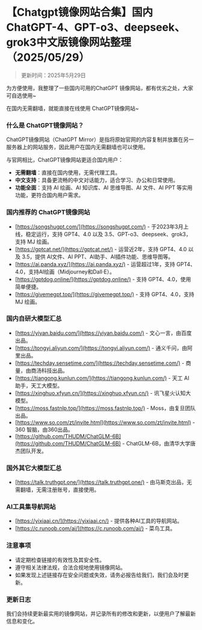 # 【Chatgpt镜像网站合集】国内 ChatGPT-4、GPT-o3、deepseek、grok3中文版镜像网站整理（2025/05/29）

> 更新时间：2025年5月29日

为方便使用，我整理了一些国内可用的ChatGPT 镜像网站，都有优劣之处，大家可自选使用~

在国内无需翻墙，就能直接在线使用 ChatGPT镜像网站~

### 什么是 ChatGPT镜像网站？
ChatGPT镜像网站（ChatGPT Mirror）是指将原始官网的内容复制并放置在另一服务器上的网站服务，因此用户在国内无需翻墙也可以使用。

与官网相比，ChatGPT镜像网站更适合国内用户：

- **无需翻墙**：直接在国内使用，无需代理工具。
- **中文支持**：具备更流畅的中文对话能力，适合学习、办公和日常使用。
- **功能全面**：支持 AI 绘画、AI 知识库、AI 思维导图、AI 文件、AI PPT 等实用功能，更符合国内用户需求。

### 国内推荐的 ChatGPT镜像网站
- [https://songshugpt.com/](https://songshugpt.com/) - 于2023年3月上线，稳定运行，支持 GPT4、4.0 以及 3.5、GPT-o3、deepseek、grok3，支持 MJ 绘画。
- [https://gptcat.net/](https://gptcat.net/) - 运营近2年，支持 GPT4、4.0 以及 3.5，提供 AI文件、AI PPT、AI助手、AI插件功能、思维导图等。
- [https://ai.panda.xyz/](https://ai.panda.xyz/) - 运营超过1年，支持 GPT4、4.0，支持AI绘画（Midjourney和Dall·E）。
- [https://gptdog.online/](https://gptdog.online/) - 支持 GPT4、4.0，使用简单便捷。
- [https://givemegpt.top/](https://givemegpt.top/) - 支持 GPT4、4.0，支持 MJ 绘画。

### 国内自研大模型汇总
- [https://yiyan.baidu.com/](https://yiyan.baidu.com/) - 文心一言，由百度出品。
- [https://tongyi.aliyun.com/](https://tongyi.aliyun.com/) - 通义千问，由阿里出品。
- [https://techday.sensetime.com/](https://techday.sensetime.com/) - 商量，由商汤科技出品。
- [https://tiangong.kunlun.com/](https://tiangong.kunlun.com/) - 天工 AI 助手，天工大模型。
- [https://xinghuo.xfyun.cn/](https://xinghuo.xfyun.cn/) - 讯飞星火认知大模型。
- [https://moss.fastnlp.top/](https://moss.fastnlp.top/) - Moss，由复旦团队出品。
- [https://www.so.com/zt/invite.html](https://www.so.com/zt/invite.html) - 360 智脑，由360出品。
- [https://github.com/THUDM/ChatGLM-6B](https://github.com/THUDM/ChatGLM-6B) - ChatGLM-6B，由清华大学唐杰团队开发。

### 国外其它大模型汇总
- [https://talk.truthgpt.one/](https://talk.truthgpt.one/) - 由马斯克出品，无需翻墙，无需注册账号，直接使用。

### AI工具集导航网站
- [https://yixiaai.cn/](https://yixiaai.cn/) - 提供各种AI工具的导航网站。
- [https://c.runoob.com/ai/](https://c.runoob.com/ai/) - 菜鸟工具。

### 注意事项
- 请定期检查链接的有效性及其安全性。
- 遵守相关法律法规，合法合规地使用镜像网站。
- 如果发现上述链接存在安全问题或失效，请务必报告给我们，我们会及时更新。

### 更新日志
我们会持续更新最实用的镜像网站，并记录所有的修改和更新，以便用户了解最新信息和变化。
